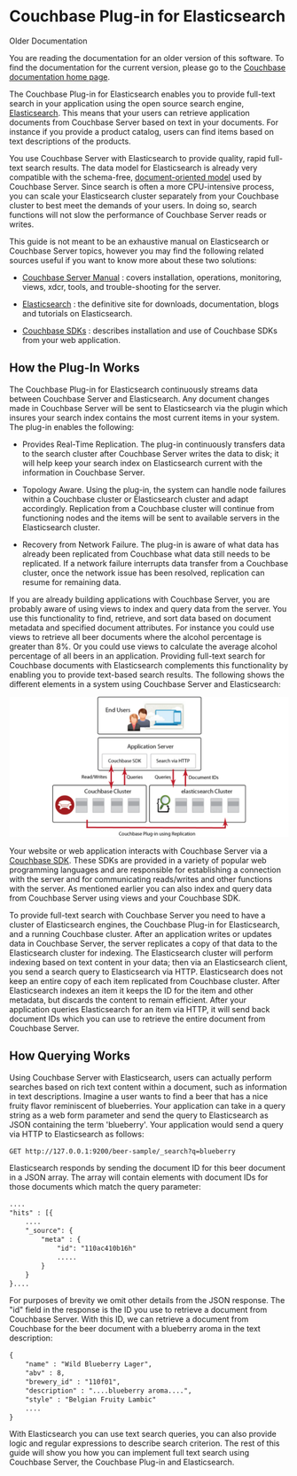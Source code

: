 # Couchbase Plug-in for Elasticsearch

<div class="notebox warning">
<p>Older Documentation</p>
<p>You are reading the documentation for an older version of this software. To find the documentation for the current version, please go to the <a href="http://docs.couchbase.com">Couchbase documentation home page</a>.</p>
</div>

The Couchbase Plug-in for Elasticsearch enables you to provide full-text search
in your application using the open source search engine,
[Elasticsearch](http://www.elasticsearch.org/). This means that your users can
retrieve application documents from Couchbase Server based on text in your
documents. For instance if you provide a product catalog, users can find items
based on text descriptions of the products.

You use Couchbase Server with Elasticsearch to provide quality, rapid full-text
search results. The data model for Elasticsearch is already very compatible with
the schema-free, [document-oriented
model](http://docs.couchbase.com)
used by Couchbase Server. Since search is often a more CPU-intensive process,
you can scale your Elasticsearch cluster separately from your Couchbase cluster
to best meet the demands of your users. In doing so, search functions will not
slow the performance of Couchbase Server reads or writes.

This guide is not meant to be an exhaustive manual on Elasticsearch or Couchbase
Server topics, however you may find the following related sources useful if you
want to know more about these two solutions:

 * [Couchbase Server
   Manual](http://docs.couchbase.com) : covers
   installation, operations, monitoring, views, xdcr, tools, and trouble-shooting for the
   server.

 * [Elasticsearch](http://www.elasticsearch.org/) : the definitive site for
   downloads, documentation, blogs and tutorials on Elasticsearch.

 * [Couchbase SDKs](http://www.couchbase.com/develop) : describes installation and
   use of Couchbase SDKs from your web application.


<a id="couchbase-elastic-intro"></a>

## How the Plug-In Works

The Couchbase Plug-in for Elasticsearch continuously streams data between
Couchbase Server and Elasticsearch. Any document changes made in Couchbase
Server will be sent to Elasticsearch via the plugin which insures your search
index contains the most current items in your system. The plug-in enables the
following:

 * Provides Real-Time Replication. The plug-in continuously transfers data to the
   search cluster after Couchbase Server writes the data to disk; it will help keep
   your search index on Elasticsearch current with the information in Couchbase
   Server.

 * Topology Aware. Using the plug-in, the system can handle node failures within a
   Couchbase cluster or Elasticsearch cluster and adapt accordingly. Replication
   from a Couchbase cluster will continue from functioning nodes and the items will
   be sent to available servers in the Elasticsearch cluster.

 * Recovery from Network Failure. The plug-in is aware of what data has already
   been replicated from Couchbase what data still needs to be replicated. If a
   network failure interrupts data transfer from a Couchbase cluster, once the
   network issue has been resolved, replication can resume for remaining data.

If you are already building applications with Couchbase Server, you are probably
aware of using views 
to index and query data from the server. You use this functionality to find,
retrieve, and sort data based on document metadata and specified document
attributes. For instance you could use views to retrieve all beer documents
where the alcohol percentage is greater than 8%. Or you could use views to
calculate the average alcohol percentage of all beers in an application.
Providing full-text search for Couchbase documents with Elasticsearch
complements this functionality by enabling you to provide text-based search
results. The following shows the different elements in a system using Couchbase
Server and Elasticsearch:


![](images/elastic_components.png)

Your website or web application interacts with Couchbase Server via a [Couchbase
SDK](http://www.couchbase.com/develop). These SDKs are provided in a variety of
popular web programming languages and are responsible for establishing a
connection with the server and for communicating reads/writes and other
functions with the server. As mentioned earlier you can also index and query
data from Couchbase Server using views and your Couchbase SDK.

To provide full-text search with Couchbase Server you need to have a cluster of
Elasticsearch engines, the Couchbase Plug-in for Elasticsearch, and a running
Couchbase cluster. After an application writes or updates data in Couchbase
Server, the server replicates a copy of that data to the Elasticsearch cluster
for indexing. The Elasticsearch cluster will perform indexing based on text
content in your data; then via an Elasticsearch client, you send a search query
to Elasticsearch via HTTP. Elasticsearch does not keep an entire copy of each
item replicated from Couchbase cluster. After Elasticsearch indexes an item it
keeps the ID for the item and other metadata, but discards the content to remain
efficient. After your application queries Elasticsearch for an item via HTTP, it
will send back document IDs which you can use to retrieve the entire document
from Couchbase Server.

<a id="couchbase-elastic-example-querying"></a>

## How Querying Works

Using Couchbase Server with Elasticsearch, users can actually perform searches
based on rich text content within a document, such as information in text
descriptions. Imagine a user wants to find a beer that has a nice fruity flavor
reminiscent of blueberries. Your application can take in a query string as a web
form parameter and send the query to Elasticsearch as JSON containing the term
'blueberry'. Your application would send a query via HTTP to Elasticsearch as
follows:


```
GET http://127.0.0.1:9200/beer-sample/_search?q=blueberry
```

Elasticsearch responds by sending the document ID for this beer document in a
JSON array. The array will contain elements with document IDs for those
documents which match the query parameter:


```
....
"hits" : [{
    ....
    "_source": {
        "meta" : {
            "id": "110ac410b16h"
            .....
        }
    }
}....
```

For purposes of brevity we omit other details from the JSON response. The "id"
field in the response is the ID you use to retrieve a document from Couchbase
Server. With this ID, we can retrieve a document from Couchbase for the beer
document with a blueberry aroma in the text description:


```
{
    "name" : "Wild Blueberry Lager",
    "abv" : 8,
    "brewery_id" : "110f01",
    "description" : "....blueberry aroma....",
    "style" : "Belgian Fruity Lambic"
    ....
}
```

With Elasticsearch you can use text search queries, you can also provide logic
and regular expressions to describe search criterion. The rest of this guide
will show you how you can implement full text search using Couchbase Server, the
Couchbase Plug-in and Elasticsearch.

<a id="couchbase-elastic-install-config"></a>
